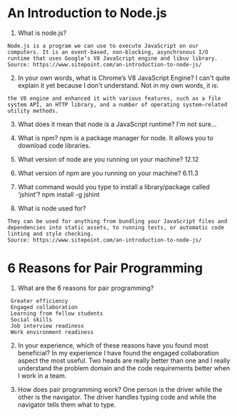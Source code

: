 # An Introduction to Node.js

1. What is node.js?
```
Node.js is a program we can use to execute JavaScript on our computers. It is an event-based, non-blocking, asynchronous I/O runtime that uses Google’s V8 JavaScript engine and libuv library.
Source: https://www.sitepoint.com/an-introduction-to-node-js/
```

2. In your own words, what is Chrome’s V8 JavaScript Engine?
I can't quite explain it yet because I don't understand. Not in my own words, it is:
```
the V8 engine and enhanced it with various features, such as a file system API, an HTTP library, and a number of operating system–related utility methods.
```

3. What does it mean that node is a JavaScript runtime?
I'm not sure...

4. What is npm?
npm is a package manager for node. It allows you to download code libraries.

5. What version of node are you running on your machine?
12.12

6. What version of npm are you running on your machine?
6.11.3

7. What command would you type to install a library/package called ‘jshint’?
npm install -g jshint

8. What is node used for?
```
They can be used for anything from bundling your JavaScript files and dependencies into static assets, to running tests, or automatic code linting and style checking.
Source: https://www.sitepoint.com/an-introduction-to-node-js/
```

# 6 Reasons for Pair Programming

1. What are the 6 reasons for pair programming?
```
 Greater efficiency
 Engaged collaboration
 Learning from fellow students
 Social skills
 Job interview readiness
 Work environment readiness
```

2. In your experience, which of these reasons have you found most beneficial?
In my experience I have found the engaged collaboration aspect the most useful. Two heads are really better than one and I really understand the problem domain and the code requirements better when I work in a team.

3. How does pair programming work?
One person is the driver while the other is the navigator. The driver handles typing code and while the navigator tells them what to type.